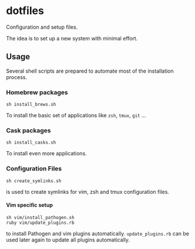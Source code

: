 # dotfiles

Configuration and setup files.

The idea is to set up a new system with minimal effort.


## Usage

Several shell scripts are prepared to automate most of the installation process.

### Homebrew packages
```
sh install_brews.sh
```
To install the basic set of applications like `zsh`, `tmux`, `git` ...

### Cask packages
```
sh install_casks.sh
```
To install even more applications.


### Configuration Files
```
sh create_symlinks.sh
```
is used to create symlinks for vim, zsh and tmux configuration files.

#### Vim specific setup
```
sh vim/install_pathogen.sh
ruby vim/update_plugins.rb
```
to install Pathogen and vim plugins automatically. `update_plugins.rb` can be used later again to update all plugins automatically.
